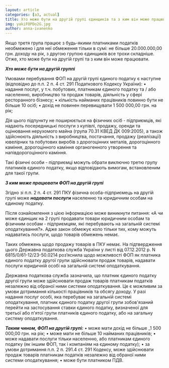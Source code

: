 ```yaml
---
layout: article
categories: [a3, actual]
title: Хто може бути на другій групі єдинщиків та з ким він може працювати
img: yakiFOPDo2G.jpg
author: anna-ivanenko
--- 
```

Якщо третя група працює з будь-якими платниками податків необмежено і для неї обмеження тільки в сумі: не більше 20.000.000,00 грн. доходу на рік, з другою групою єдинщиків все трохи складніше. Отже, хто може бути на другій групі та з ким він може працювати. 

***Хто може бути на другій группі***

Умовами перебування ФОП на другій групі єдиного податку є наступне (відповідно до п.п. 2 п. 4 ст. 291 Податкового Кодексу України):
• надання послуг, у т.ч. побутових, платникам єдиного податку та / або населенню, виробництво та продаж товарів, діяльність у сфері ресторанного бізнесу;
• кількість найманих працівників повинно бути не більше 10 осіб;
• дохід не повинен перевищувати 1 500 000,00 грн. на рік;

Дія цього підпункту не поширюється на фізичних осіб - підприємців, які надають посередницькі послуги з купівлі, продажу, оренди та оцінювання нерухомого майна (група 70.31 КВЕД ДК 009:2005), а також здійснюють діяльність з виробництва, постачання, продажу (реалізації) ювелірних та побутових виробів з дорогоцінних металів, дорогоцінного каміння, дорогоцінного каміння органогенного утворення та напівдорогоцінного каміння.

Такі фізичні особи - підприємці можуть обрати виключно третю групу платників єдиного податку, якщо відповідають вимогам, встановленим для такої групи.

***З ким може працювати ФОП на другій групі***

Згідно зі  п.п. 2 п. 4 ст. 291 ПКУ  фізична особа-підприємець на другій групі може ***надавати послуги*** населенню та юридичним особам на єдиному податку.

Після ознайомлення з цією інформацією може виникнути питання: «А чи може єдинщик на 2 групі продавати товари юридичним особам та фізичним особам - підприємцям, які перебувають на загальній системі оподаткування?». Адже закон обмежує коло тільки тих, кому можуть надаватись послуги, щодо товарів обмежень немає. 

Таких обмежень щодо продажу товарів в ПКУ немає. На підтвердження цього Державна податкова служба України у листі від 07.12.2012 р. N 6815/0/61-12/23-50.0214 роз’яснила щодо можливості ФОП як платника єдиного податку другої групи здійснювати продаж товарів, надавати послуги юридичній особі на загальній системі оподаткування.

Державна податкова служба зазначила, що платник єдиного податку другої групи може здійснювати продаж товарів платникам податків незалежно від обраної ними системи оподаткування. Це є можливим за умови дотримання кількості працівників та обсягу доходу.
У разі надання послуг особі, яка перебуває на загальній системі оподаткування, платник єдиного податку другої групи зобов'язаний перейти на застосування ставки єдиного податку, визначеної для третьої або п'ятої групи платників єдиного податку, або на загальну систему оподаткування.

***Таким чином, ФОП на другій групі:***
•	може мати дохід не більше _1 500 000,00 грн. на рік;
•	може мати не більше 10 найманих працівників;
•	може надавати послуги тільки населенню, або платникам єдиного податку (як іншим ФОП, так і компаніям на єдиному податку);
•	 за умови дотримання п.п. 2 п. 291.4 ст. 291 Кодексу, може здійснювати продаж товарів платникам податків незалежно від обраної ними системи оподаткування;
•	може бути платником ПДВ.



